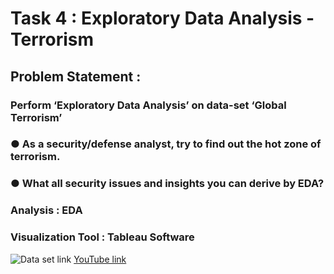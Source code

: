 # Task 4 : Exploratory Data Analysis - Terrorism
## Problem Statement : 
### Perform ‘Exploratory Data Analysis’ on data-set ‘Global Terrorism’
### ● As a security/defense analyst, try to find out the hot zone of terrorism.
### ● What all security issues and insights you can derive by EDA?
### Analysis : EDA
### Visualization Tool : Tableau Software
![Data set link](https://bit.ly/2TK5Xn5)
[YouTube link](https://www.youtube.com/watch?v=cGBT7GhN-J8)


